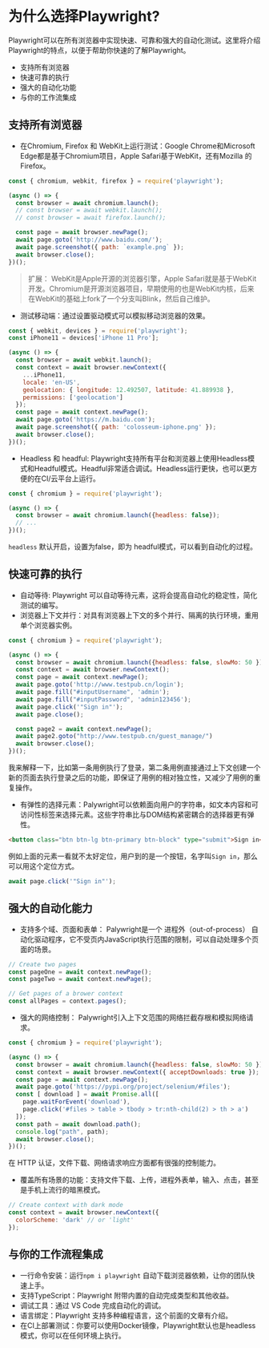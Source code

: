 # 为什么选择Playwright?

Playwright可以在所有浏览器中实现快速、可靠和强大的自动化测试。这里将介绍Playwright的特点，以便于帮助你快速的了解Playwright。

* 支持所有浏览器
* 快速可靠的执行
* 强大的自动化功能
* 与你的工作流集成

## 支持所有浏览器

* 在Chromium, Firefox 和 WebKit上运行测试：Google Chrome和Microsoft Edge都是基于Chromium项目，Apple Safari基于WebKit，还有Mozilla 的Firefox。

```js
const { chromium, webkit, firefox } = require('playwright');

(async () => {
  const browser = await chromium.launch();
  // const browser = await webkit.launch();
  // const browser = await firefox.launch();

  const page = await browser.newPage();
  await page.goto('http://www.baidu.com/');
  await page.screenshot({ path: `example.png` });
  await browser.close();
})();
```

> 扩展：
> WebKit是Apple开源的浏览器引擎，Apple Safari就是基于WebKit开发。Chromium是开源浏览器项目，早期使用的也是WebKit内核，后来在WebKit的基础上fork了一个分支叫Blink，然后自己维护。

* 测试移动端：通过设置驱动模式可以模拟移动浏览器的效果。

```js
const { webkit, devices } = require('playwright');
const iPhone11 = devices['iPhone 11 Pro'];

(async () => {
  const browser = await webkit.launch();
  const context = await browser.newContext({
    ...iPhone11,
    locale: 'en-US',
    geolocation: { longitude: 12.492507, latitude: 41.889938 },
    permissions: ['geolocation']
  });
  const page = await context.newPage();
  await page.goto('https://m.baidu.com');
  await page.screenshot({ path: 'colosseum-iphone.png' });
  await browser.close();
})();
```

* Headless 和 headful: Playwright支持所有平台和浏览器上使用Headless模式和Headful模式。Headful非常适合调试。Headless运行更快，也可以更方便的在CI/云平台上运行。

```js
const { chromium } = require('playwright');

(async () => {
  const browser = await chromium.launch({headless: false});
  // ...
})();
```
`headless` 默认开启，设置为false，即为 headful模式，可以看到自动化的过程。


## 快速可靠的执行

* 自动等待: Playwright 可以自动等待元素，这将会提高自动化的稳定性，简化测试的编写。
* 浏览器上下文并行：对具有浏览器上下文的多个并行、隔离的执行环境，重用单个浏览器实例。

```js
const { chromium } = require('playwright');

(async () => {
  const browser = await chromium.launch({headless: false, slowMo: 50 });
  const context = await browser.newContext();
  const page = await context.newPage();
  await page.goto('http://www.testpub.cn/login');
  await page.fill("#inputUsername", 'admin');
  await page.fill("#inputPassword", 'admin123456');
  await page.click('"Sign in"');
  await page.close();

  const page2 = await context.newPage();
  await page2.goto("http://www.testpub.cn/guest_manage/")
  await browser.close();
})();
```

我来解释一下，比如第一条用例执行了登录，第二条用例直接通过上下文创建一个新的页面去执行登录之后的功能，即保证了用例的相对独立性，又减少了用例的重复操作。

* 有弹性的选择元素：Palywright可以依赖面向用户的字符串，如文本内容和可访问性标签来选择元素。这些字符串比与DOM结构紧密耦合的选择器更有弹性。

```html
<button class="btn btn-lg btn-primary btn-block" type="submit">Sign in</button>
```
例如上面的元素一看就不太好定位，用户到的是一个按钮，名字叫`Sign in`，那么可以用这个定位方式。

```js
await page.click('"Sign in"');
```

## 强大的自动化能力

* 支持多个域、页面和表单： Palywright是一个 进程外（out-of-process） 自动化驱动程序，它不受页内JavaScript执行范围的限制，可以自动处理多个页面的场景。

```js
// Create two pages
const pageOne = await context.newPage();
const pageTwo = await context.newPage();

// Get pages of a brower context
const allPages = context.pages();
```

* 强大的网络控制： Palywright引入上下文范围的网络拦截存根和模拟网络请求。

```js
const { chromium } = require('playwright');

(async () => {
  const browser = await chromium.launch({headless: false, slowMo: 50 });
  const context = await browser.newContext({ acceptDownloads: true });
  const page = await context.newPage();
  await page.goto('https://pypi.org/project/selenium/#files');
  const [ download ] = await Promise.all([
    page.waitForEvent('download'), 
    page.click('#files > table > tbody > tr:nth-child(2) > th > a')
  ]);
  const path = await download.path();
  console.log("path", path);
  await browser.close();
})();
```

在 HTTP 认证，文件下载、网络请求响应方面都有很强的控制能力。

* 覆盖所有场景的功能：支持文件下载、上传，进程外表单，输入、点击，甚至是手机上流行的暗黑模式。

```js
// Create context with dark mode
const context = await browser.newContext({
  colorScheme: 'dark' // or 'light'
});
```

## 与你的工作流程集成

* 一行命令安装：运行`npm i playwright` 自动下载浏览器依赖，让你的团队快速上手。
* 支持TypeScript：Playwright 附带内置的自动完成类型和其他收益。
* 调试工具：通过 VS Code 完成自动化的调试。
* 语言绑定：Playwright 支持多种编程语言，这个前面的文章有介绍。
* 在CI上部署测试：你要可以使用Docker镜像，Playwright默认也是headless模式，你可以在任何环境上执行。